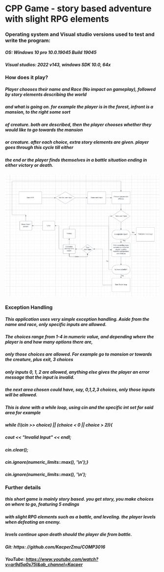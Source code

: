 # CPP Game - story based adventure with slight RPG elements



### Operating system and Visual studio versions used to test and write the program:

##### OS: Windows 10 pro 10.0.19045 Build 19045
##### Visual studios: 2022 v143, windows SDK 10.0, 64x



### How does it play?

##### Player chooses their name and Race (No impact on gameplay), followed by story elements describing the world
##### and what is going on. for example the player is in the forest, infront is a mansion, to the right some sort
##### of creature. both are described, then the player chooses whether they would like to go towards the mansion
##### or creature. after each choice, extra story elements are given. player goes through this cycle till either 
##### the end or the player finds themselves in a battle situation ending in either victory or death.

![Screenshot](UML.png)



### Exception Handling

##### This application uses very simple exception handling. Aside from the name and race, only specific inputs are allowed.
##### The choices range from 1-4 in numeric value, and depending where the player is and how many options there are,
##### only those choices are allowed. For example go to mansion or towards the creature, plus exit, 3 choices
##### only inputs 0, 1, 2 are allowed, anything else gives the player an error message that the input is invalid.
##### the next area chosen could have, say, 0,1,2,3 choices, only those inputs will be allowed.
##### This is done with a while loop, using cin and the specific int set for said area for example
##### while (!(cin >> choice) || (choice < 0 || choice > 2)){
##### cout << "Invalid Input" << endl;
##### cin.clear();
##### cin.ignore(numeric_limits<streamsize>::max(), '\n');}
##### cin.ignore(numeric_limits<streamsize>::max(), '\n');



### Further details

##### this short game is mainly story based. you get story, you make choices on where to go, featuring 5 endings
##### with slight RPG elements such as a battle, and leveling. the player levels when defeating an enemy.
##### levels continue upon death should the player die from battle.


##### Git: https: //github.com/KacperZmu/COMP3016
##### YouTube: https://www.youtube.com/watch?v=qr9d5a0s75I&ab_channel=Kacper